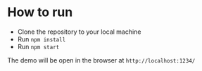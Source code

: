 # How to run
- Clone the repository to your local machine
- Run `npm install`
- Run `npm start` 

The demo will be open in the browser at `http://localhost:1234/`
